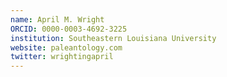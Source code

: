 ```yaml
---
name: April M. Wright
ORCID: 0000-0003-4692-3225
institution: Southeastern Louisiana University
website: paleantology.com
twitter: wrightingapril
---
```

